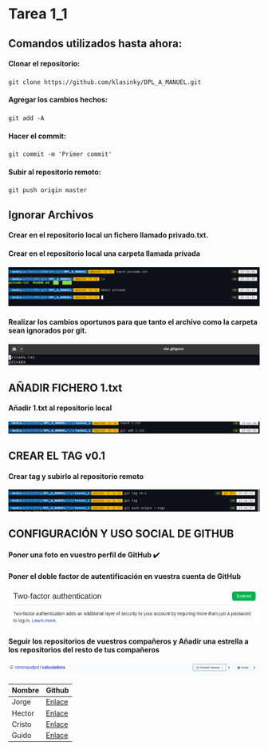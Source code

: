 # Tarea 1_1

## Comandos utilizados hasta ahora:

#### Clonar el repositorio: 

`git clone https://github.com/klasinky/DPL_A_MANUEL.git`

#### Agregar los cambios hechos: 

`git add -A`

#### Hacer el commit: 

`git commit -m 'Primer commit'`

#### Subir al repositorio remoto: 

`git push origin master`

## Ignorar Archivos



#### Crear en el repositorio local un fichero llamado privado.txt.
#### Crear en el repositorio local una carpeta llamada privada

![mkdir](src/mkdir.png)

#### Realizar los cambios oportunos para que tanto el archivo como la carpeta sean ignorados por git. 

![gitignore](src/gitignore.png)

## AÑADIR FICHERO 1.txt
#### Añadir 1.txt al repositorio local

![add1.txt](src/add1.png)

## CREAR EL TAG v0.1


#### Crear tag y subirlo al repositorio remoto

![tag](src/tags.png)

## CONFIGURACIÓN Y USO SOCIAL DE  GITHUB

#### Poner una foto en vuestro perfil de GitHub :heavy_check_mark:

#### Poner el doble factor de autentificación en vuestra cuenta de GitHub

![factor](src/factor.png)

#### Seguir los repositorios  de vuestros compañeros y Añadir una estrella a los repositorios  del resto de tus compañeros

![repositorios](src/star.png)

| Nombre | Github                                     |
|--------|--------------------------------------------|
| Jorge  | [Enlace](https://github.com/Jorgeev27)     |
| Hector | [Enlace](https://github.com/Earthlander28) |
| Cristo | [Enlace](https://github.com/CristoJGM2612) |
| Guido  | [Enlace](https://github.com/guidocalippo)  |


